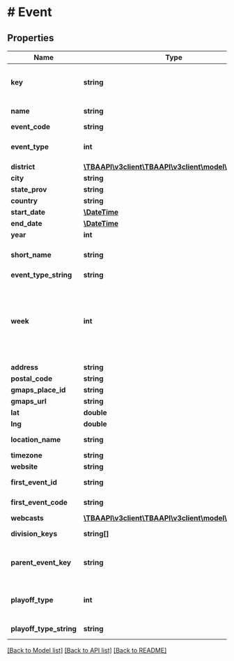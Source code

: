 # # Event

## Properties

Name | Type | Description | Notes
------------ | ------------- | ------------- | -------------
**key** | **string** | TBA event key with the format yyyy[EVENT_CODE], where yyyy is the year, and EVENT_CODE is the event code of the event. | 
**name** | **string** | Official name of event on record either provided by FIRST or organizers of offseason event. | 
**event_code** | **string** | Event short code, as provided by FIRST. | 
**event_type** | **int** | Event Type, as defined here: https://github.com/the-blue-alliance/the-blue-alliance/blob/master/consts/event_type.py#L2 | 
**district** | [**\TBAAPI\v3client\TBAAPI\v3client\model\DistrictList**](DistrictList.md) |  | [optional] 
**city** | **string** | City, town, village, etc. the event is located in. | [optional] 
**state_prov** | **string** | State or Province the event is located in. | [optional] 
**country** | **string** | Country the event is located in. | [optional] 
**start_date** | [**\DateTime**](\DateTime.md) | Event start date in &#x60;yyyy-mm-dd&#x60; format. | 
**end_date** | [**\DateTime**](\DateTime.md) | Event end date in &#x60;yyyy-mm-dd&#x60; format. | 
**year** | **int** | Year the event data is for. | 
**short_name** | **string** | Same as &#x60;name&#x60; but doesn&#39;t include event specifiers, such as &#39;Regional&#39; or &#39;District&#39;. May be null. | [optional] 
**event_type_string** | **string** | Event Type, eg Regional, District, or Offseason. | 
**week** | **int** | Week of the event relative to the first official season event, zero-indexed. Only valid for Regionals, Districts, and District Championships. Null otherwise. (Eg. A season with a week 0 &#39;preseason&#39; event does not count, and week 1 events will show 0 here. Seasons with a week 0.5 regional event will show week 0 for those event(s) and week 1 for week 1 events and so on.) | [optional] 
**address** | **string** | Address of the event&#39;s venue, if available. | [optional] 
**postal_code** | **string** | Postal code from the event address. | [optional] 
**gmaps_place_id** | **string** | Google Maps Place ID for the event address. | [optional] 
**gmaps_url** | **string** | Link to address location on Google Maps. | [optional] 
**lat** | **double** | Latitude for the event address. | [optional] 
**lng** | **double** | Longitude for the event address. | [optional] 
**location_name** | **string** | Name of the location at the address for the event, eg. Blue Alliance High School. | [optional] 
**timezone** | **string** | Timezone name. | [optional] 
**website** | **string** | The event&#39;s website, if any. | [optional] 
**first_event_id** | **string** | The FIRST internal Event ID, used to link to the event on the FRC webpage. | [optional] 
**first_event_code** | **string** | Public facing event code used by FIRST (on frc-events.firstinspires.org, for example) | [optional] 
**webcasts** | [**\TBAAPI\v3client\TBAAPI\v3client\model\Webcast[]**](Webcast.md) |  | [optional] 
**division_keys** | **string[]** | An array of event keys for the divisions at this event. | [optional] 
**parent_event_key** | **string** | The TBA Event key that represents the event&#39;s parent. Used to link back to the event from a division event. It is also the inverse relation of &#x60;divison_keys&#x60;. | [optional] 
**playoff_type** | **int** | Playoff Type, as defined here: https://github.com/the-blue-alliance/the-blue-alliance/blob/master/consts/playoff_type.py#L4, or null. | [optional] 
**playoff_type_string** | **string** | String representation of the &#x60;playoff_type&#x60;, or null. | [optional] 

[[Back to Model list]](../../README.md#documentation-for-models) [[Back to API list]](../../README.md#documentation-for-api-endpoints) [[Back to README]](../../README.md)


